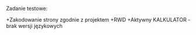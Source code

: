 Zadanie testowe:

+Zakodowanie strony zgodnie z projektem
+RWD
+Aktywny KALKULATOR
-brak wersji językowych
